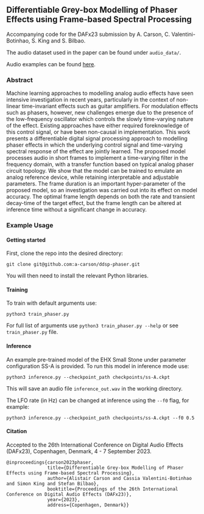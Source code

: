 ## Differentiable Grey-box Modelling of Phaser Effects using Frame-based Spectral Processing

Accompanying code for the DAFx23 submission by A. Carson, C. Valentini-Botinhao, S. King and S. Bilbao.

The audio dataset used in the paper can be found under ``audio_data/``.

Audio examples can be found [here](https://a-carson.github.io/ddsp-phaser/).

### Abstract
Machine learning approaches to modelling analog audio effects have seen intensive investigation in recent years, particularly in the context of non-linear time-invariant effects such as guitar amplifiers. For modulation effects such as phasers, however, new challenges emerge due to the presence of the low-frequency oscillator which controls the slowly time-varying nature of the effect. Existing approaches have either required foreknowledge of this control signal, or have been non-causal in implementation. This work presents a differentiable digital signal processing approach to modelling phaser effects in which the underlying control signal and time-varying spectral response of the effect are jointly learned. The proposed model processes audio in short frames to implement a time-varying filter in the frequency domain, with a transfer function based on typical analog phaser circuit topology. We show that the model can be trained to emulate an analog reference device, while retaining interpretable and adjustable parameters. The frame duration is an important hyper-parameter of the proposed model, so an investigation was carried out into its effect on model accuracy. The optimal frame length depends on both the rate and transient decay-time of the target effect, but the frame length can be altered at inference time without a significant change in accuracy.


### Example Usage
#### Getting started
First, clone the repo into the desired directory:
```
git clone git@github.com:a-carson/ddsp-phaser.git 
```
You will then need to install the relevant Python libraries.

#### Training
To train with default arguments use:
````
python3 train_phaser.py 
````
For full list of arguments use ``python3 train_phaser.py --help`` or see ``train_phaser.py`` file.

#### Inference
An example pre-trained model of the EHX Small Stone under parameter configuration SS-A is provided.
To run this model in inference mode use:
```
python3 inference.py --checkpoint_path checkpoints/ss-A.ckpt
```
This will save an audio file ``inference_out.wav`` in the working directory.

The LFO rate (in Hz) can be changed at inference using the 
``--f0`` flag, for example:
```
python3 inference.py --checkpoint_path checkpoints/ss-A.ckpt --f0 0.5
```
#### Citation
Accepted to the 26th International Conference on Digital Audio Effects (DAFx23), Copenhagen, Denmark, 4 - 7 September 2023.
```
@inproceedings{carson2023phaser,
               title={Differentiable Grey-box Modelling of Phaser Effects using Frame-based Spectral Processing},
               author={Alistair Carson and Cassia Valentini-Botinhao and Simon King and Stefan Bilbao},
               booktitle={Proceedings of the 26th International Conference on Digital Audio Effects (DAFx23)},
               year={2023},
               address={Copenhagen, Denmark}}
```